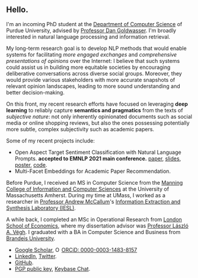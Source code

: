 ## Hello.

I'm an incoming PhD student at the [Department of Computer Science](https://www.cs.purdue.edu/) of Purdue University, advised by [Professor Dan Goldwasser](https://www.cs.purdue.edu/homes/dgoldwas/). I'm broadly interested in natural language processing and information retrieval.

My long-term research goal is to develop NLP methods that would enable systems for facilitating *more engaged exchanges* and *comprehensive presentations of opinions* over the Internet: I believe that such systems could assist us in building more equitable societies by encouraging deliberative conversations across diverse social groups. Moreover, they would provide various stakeholders with more accurate snapshots of relevant opinion landscapes, leading to more sound understanding and better decision-making. 

On this front, my recent research efforts have focused on leveraging **deep learning** to reliably capture **semantics and pragmatics** from the texts of *subjective nature*: not only inherently opinionated documents such as social media or online shopping reviews, but also the ones possessing potentially more subtle, complex subjectivity such as academic papers.

Some of my recent projects include:

* Open Aspect Target Sentiment Classification with Natural Language Prompts. **accepted to EMNLP 2021 main conference.** [paper](https://link.iamblogger.net/atscprompts-paper), [slides](https://link.iamblogger.net/atscprompts-slides), [poster](https://link.iamblogger.net/atscprompts-poster), [code](https://link.iamblogger.net/atscprompts).
* Multi-Facet Embeddings for Academic Paper Recommendation.

Before Purdue, I received an MS in Computer Science from the [Manning College of Information and Computer Sciences](https://www.cics.umass.edu/) at the University of Massachusetts Amherst. During my time at UMass, I worked as a researcher in [Professor Andrew McCallum](https://people.cs.umass.edu/~mccallum/)'s [Information Extraction and Synthesis Laboratory (IESL)](http://www.iesl.cs.umass.edu/).

A while back, I completed an MSc in Operational Research from [London School of Economics](https://www.lse.ac.uk), where my dissertation advisor was [Professor László A. Végh](http://personal.lse.ac.uk/veghl/). I graduated with a BA in Computer Science and Business from [Brandeis University](https://www.brandeis.edu/).

* [Google Scholar](https://link.iamblogger.net/google-scholar-ronald), <a itemscope itemtype="https://schema.org/Person" itemprop="sameAs" content="https://orcid.org/0000-0003-1483-8157" href="https://link.iamblogger.net/orcid" target="orcid.widget" rel="me noopener noreferrer"><img src="https://orcid.org/sites/default/files/images/orcid_16x16.png" style="width:1em;margin-right:.2em;" alt="ORCID iD icon">ORCiD: 0000-0003-1483-8157</a>
* [LinkedIn](https://link.iamblogger.net/linkedin), [Twitter](https://link.iamblogger.net/twitter).
* [GitHub](https://link.iamblogger.net/githubrepos).
* [PGP public key](https://link.iamblogger.net/pgppublic), [Keybase Chat](https://link.iamblogger.net/keybase).
